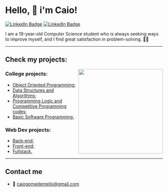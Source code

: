 # Hello, 🤝 i'm Caio!

[![LinkedIn Badge](https://img.shields.io/badge/LinkedIn-0077B5?style=for-the-badge&logo=linkedin&logoColor=white&link=https://www.linkedin.com/in/caiogmello)](https://www.linkedin.com/in/caiogmello/)
[![LinkedIn Badge](https://img.shields.io/badge/Instagram-E4405F?style=for-the-badge&logo=instagram&logoColor=white&link=https://instagram.com/caiomellog)](https://instagram.com/caiomellog)

I am a 19-year-old Computer Science student who is always seeking ways to improve myself, and I find great satisfaction in problem-solving. 💪🏻

---
## Check my projects:

<div>
    <img align="right"width="270px"src="https://github-readme-stats.vercel.app/api/top-langs/?username=caiogmello&layout=donut-vertical&title_color=fff&hide=css,javascript&text_color=f8f8f2&bg_color=000" />
</div>
<div >
    <div>
        <h3>College projects:</h3>
        <ul>
            <li><a href="https://github.com/stars/caiogmello/lists/object-oriented-programming">Object Oriented Programming;</a></li>
            <li><a href="https://github.com/stars/caiogmello/lists/data-structures-and-algorithms-works">Data Structures and Algorithms;</a></li>
            <li><a href="https://github.com/stars/caiogmello/lists/programming-logic-codes">Programming Logic and Competitive Programming codes;</a></li>
            <li><a href="https://github.com/stars/caiogmello/lists/programming-logic-codes">Basic Software Programming.</a></li>
        </ul>
        <h3>Web Dev projects:</h3>
        <ul>
            <li><a href="https://github.com/stars/caiogmello/lists/back-end">Back-end;</a></li>
            <li><a href="https://github.com/stars/caiogmello/lists/front-end">Front-end;</a></li>
            <li><a href="https://github.com/stars/caiogmello/lists/fullstack">Fullstack.</a></li>
        </ul>
    </div>

</div>


---
## Contact me 
- 📧 caiogomedemello@gmail.com
